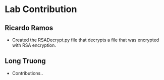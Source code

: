 # Lab Contribution
## Ricardo Ramos
* Created the RSADecrypt.py file that decrypts a file that was encrypted with RSA encryption.
## Long Truong
* Contributions..
